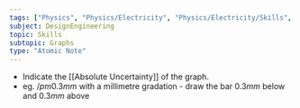 ```yaml
---
tags: ["Physics", "Physics/Electricity", "Physics/Electricity/Skills", "Physics/Electricity/Skills/Graphs"]
subject: DesignEngineering
topic: Skills
subtopic: Graphs
type: "Atomic Note"
---
```

 
 - Indicate the [[Absolute Uncertainty]] of the graph.
 - eg. $/pm 0.3mm$ with a millimetre gradation - draw the bar $0.3mm$ below and $0.3mm$ above